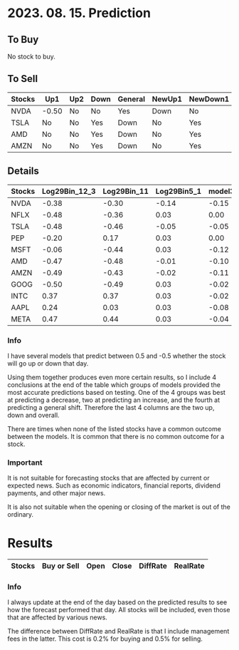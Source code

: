 # 2023. 08. 15. Prediction

## To Buy
No stock to buy.



## To Sell
| Stocks | Up1 | Up2 | Down | General | NewUp1 | NewDown1 | NewGeneral |
| ------ | ------ | ------ | ------ | ------ | ------ | ------ | ------ |
| NVDA | -0.50 | No | No | Yes | Down | No | Yes | Down | 
| TSLA | No | No | Yes | Down | No | Yes | Down | 
| AMD | No | No | Yes | Down | No | Yes | Stay | 
| AMZN | No | No | Yes | Down | No | Yes | Stay | 

## Details
| Stocks | Log29Bin_12_3 | Log29Bin_11 | Log29Bin5_1 | model3 | model4 | model5 | modelNew3 | modelNew5 | Log29_34_384_Bin1_2 | Log29_34_384_Bin1_3 | Log29_34_384_Bin1_4 | Up1 | Up2 | Down | General | NewUp1 | NewDown1 | NewGeneral |
| ------ | ------ | ------ | ------ | ------ | ------ | ------ | ------ | ------ | ------ | ------ | ------ | ------ | ------ | ------ | ------ | ------ | ------ | ------ |
| NVDA | -0.38 | -0.30 | -0.14 | -0.15 | -0.18 | -0.10 | -0.50 | -0.20 | -0.50 | -0.50 | -0.50 | No | No | Yes | Down | No | Yes | Down | 
| NFLX | -0.48 | -0.36 | 0.03 | 0.00 | 0.08 | 0.08 | -0.39 | -0.44 | -0.03 | -0.08 | -0.49 | No | No | No | Stay | No | No | Stay | 
| TSLA | -0.48 | -0.46 | -0.05 | -0.05 | -0.10 | -0.07 | -0.50 | -0.30 | -0.44 | -0.44 | -0.50 | No | No | Yes | Down | No | Yes | Down | 
| PEP | -0.20 | 0.17 | 0.03 | 0.00 | 0.06 | 0.07 | -0.01 | -0.03 | 0.01 | -0.04 | -0.10 | No | No | No | Stay | No | No | Stay | 
| MSFT | -0.06 | -0.44 | 0.03 | -0.12 | -0.03 | -0.03 | 0.11 | 0.20 | -0.46 | -0.46 | -0.50 | No | No | No | Stay | No | No | Stay | 
| AMD | -0.47 | -0.48 | -0.01 | -0.10 | -0.12 | -0.02 | 0.50 | -0.30 | -0.24 | -0.20 | -0.50 | No | No | Yes | Down | No | Yes | Stay | 
| AMZN | -0.49 | -0.43 | -0.02 | -0.11 | -0.08 | -0.08 | 0.09 | -0.47 | -0.50 | -0.50 | -0.50 | No | No | Yes | Down | No | Yes | Stay | 
| GOOG | -0.50 | -0.49 | 0.03 | -0.02 | 0.04 | -0.00 | 0.34 | -0.24 | 0.23 | 0.11 | 0.20 | No | No | No | Stay | No | No | Stay | 
| INTC | 0.37 | 0.37 | 0.03 | -0.02 | 0.05 | 0.05 | 0.49 | -0.25 | -0.01 | 0.07 | -0.36 | No | No | No | Stay | No | No | Stay | 
| AAPL | 0.24 | 0.03 | 0.03 | -0.08 | -0.01 | 0.01 | -0.39 | -0.13 | -0.21 | -0.14 | -0.49 | No | No | No | Stay | No | No | Stay | 
| META | 0.47 | 0.44 | 0.03 | -0.04 | 0.03 | 0.01 | 0.20 | -0.02 | 0.03 | 0.22 | 0.19 | No | No | No | Stay | No | No | Stay | 






### Info

I have several models that predict between 0.5 and -0.5 whether the stock will go up or down that day. 

Using them together produces even more certain results, so I include 4 conclusions at the end of the table which groups of models provided the most accurate predictions based on testing. One of the 4 groups was best at predicting a decrease, two at predicting an increase, and the fourth at predicting a general shift. Therefore the last 4 columns are the two up, down and overall.

There are times when none of the listed stocks have a common outcome between the models. It is common that there is no common outcome for a stock.

### Important
It is not suitable for forecasting stocks that are affected by current or expected news. Such as economic indicators, financial reports, dividend payments, and other major news.

It is also not suitable when the opening or closing of the market is out of the ordinary.

# Results
| Stocks | Buy or Sell | Open | Close | DiffRate | RealRate |
| ------ | ------ | ------ | ------ | ------ | ------ |




### Info
I always update at the end of the day based on the predicted results to see how the forecast performed that day. All stocks will be included, even those that are affected by various news.

The difference between DiffRate and RealRate is that I include management fees in the latter. This cost is 0.2% for buying and 0.5% for selling.
